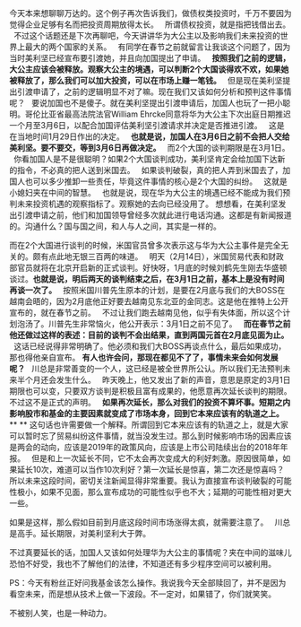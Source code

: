 今天本来想聊聊万达的。这个例子再次告诉我们，做债权类投资时，千万不要因为觉得企业足够有名而把投资周期放得太长。
 
所谓债权投资，就是指把钱借出去。
 
不过这个话题还是下次再聊吧，今天讲讲华为大公主以及影响我们未来投资的世界上最大的两个国家的关系。
 
有同学在春节之前就留言让我谈这个问题了，因为当时美利坚已经宣布要引渡她，并且向加国提出了申请。
 
**按照我们之前的逻辑，大公主应该会被释放。观察大公主的境遇，可以判断2个大国谈得欢不欢，如果她被释放了，那么我们可以加大投资，可以在市场上赚一笔钱。**
 
但是现在美利坚提出引渡申请了，之前的逻辑明显不对了嘛。现在我们又该如何分析和预判这件事情呢？
 
要说加国也不是傻子。就在美利坚提出引渡申请后，加国人也玩了一把小聪明。哥伦比亚省最高法院法官William Ehrcke同意将华为大公主下次出庭日期推迟一个月至3月6日，以配合加国评估美利坚引渡请求并决定是否推进引渡。
 
这是在当地时间1月29日作出的决定。
 
**也就是说，加国人在3月6日之前不会把人交给美利坚。要不要交，等到3月6日再做决定。**
 
而2个大国的谈判期限是在3月1日。
 
你看加国人是不是很聪明？如果2个大国谈判成功，美利坚肯定会给加国下达新的指令，不必真的把人送到米国去。
 
如果谈判破裂，真的把人弄到米国去了，加国人也可以多少推卸一些责任，毕竟这件事情的核心是2个大国的纠纷。
 
这就是小媳妇夹在中间的智慧。
 
也就是说，现在华为大公主的境遇已经不能成为我们预判未来投资机遇的观察指标了。观察她的去向已经没用了。
想想看，在美利坚发出引渡申请之前，他们和加国领导曾经多次就此进行电话沟通。这都是有新闻报道的。沟通什么？国与国之间，和人与人之间，其实是一样的。
  
而在2个大国进行谈判的时候，米国官员曾多次表示这与华为大公主事件是完全无关的。颇有点此地无银三百两的味道。
 
明天（2月14日），米国贸易代表和财政部官员就将在北京开启新的正式谈判。好快呀，1月底的时候刘鹤先生刚去华盛顿谈过。**也就是说，明后两天的谈判结束之后，在3月1日之前，基本上是没有时间再谈一次了。**
 
按照米国川普先生原本的计划，是要在2月底与我们的大BOSS在越南会晤的，因为2月底他正好要去越南见东北亚的金同志。这是他在推特上公开宣布的，就在春节之前。
 
不过让我们跑去越南见他，似乎有失体面，所以这个计划泡汤了。川普先生非常恼火，他公开表示：3月1日之前不见了。
 
**而在春节之前他还做过这样的表述：目前的谈判不会出结果，直到两国元首在2月底见面为止。**
 
这话已经说得非常明确了。他必须和我们大BOSS再谈点什么，最后如果成功，那也得他亲自宣布。
**有人也许会问，那现在都见不了了，事情未来会如何发展呢？**
 
川总是非常善变的一个人，这已经是被全世界所公认。所以我们无法预判未来半个月还会发生什么。
 
昨天晚上，他又发出了新的声音，意思是原定的3月1日期限也可以变，只要双方谈判是积极且富有成果的，他愿意再次延长谈判的期限。不过这不是正式的声明。
 
**如果再次延长，那么对我们的投资不算坏事。短期之内影响股市和基金的主要因素就变成了市场本身，回到它本来应该有的轨道之上。**
** **
这句话也许需要做一个解释。所谓回到它本来应该有的轨道之上，就是大家可以暂时忘了贸易纠纷这件事情，就当没发生过。那么到时候影响市场的因素应该是两会的动向，应该是2019年的政策风向，应该是上市公司陆续出台的2018年年报。
 
但是和上一次延长不同，它不太会再次变成大的利好刺激。原因很简单，如果延长10次，难道可以当作10次利好？第一次延长是惊喜，第二次还是惊喜吗？
 
所以未来这段时间，密切关注新闻显得非常重要。我认为直接宣布谈判破裂的可能性极小，如果不见面，那么宣布成功的可能性似乎也不大；延期的可能性相对更大一些。
  
如果是这样，那么假如目前到月底这段时间市场涨得太疯，就需要注意了。
 
川总是高手。延长期限，对美利坚利大于弊。
  
不过真要延长的话，加国人又该如何处理华为大公主的事情呢？夹在中间的滋味儿恐怕不好受，我也不了解他们的法律，不知道还有多少程序空间可以被利用。
  
PS：今天有粉丝正好问我基金该怎么操作。我说我今天全部赎回了，并不是因为看空未来，而是想从技术上做一下波段。不一定对，如果错了，你们就笑笑。
  
不被别人笑，也是一种动力。